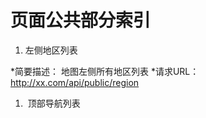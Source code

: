# 页面公共部分索引
1.  左侧地区列表

   *简要描述：
    地图左侧所有地区列表
   *请求URL：
    http://xx.com/api/public/region
    
1.  顶部导航列表
    
